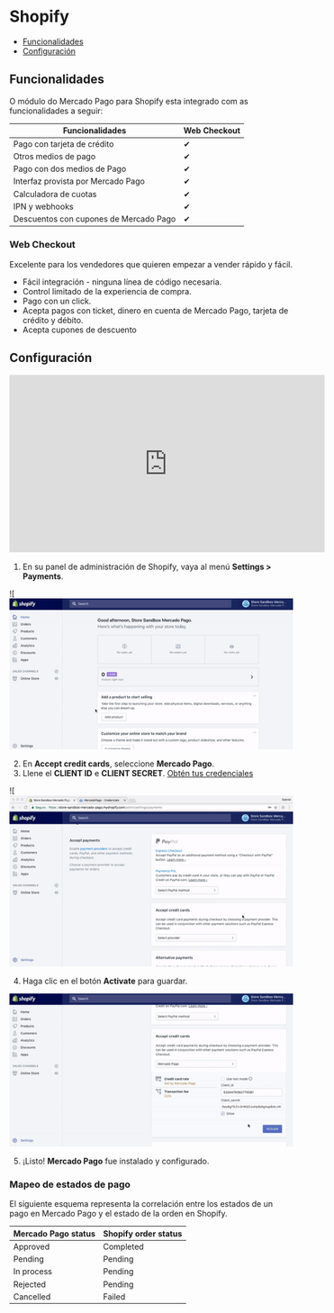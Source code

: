 # Shopify  

* [Funcionalidades](#bookmark_Funcionalidades)
* [Configuración](#bookmark_Configuración)

## Funcionalidades

O módulo do Mercado Pago para Shopify esta integrado com as funcionalidades a seguir:

| Funcionalidades                                           | Web Checkout	    | 
|---------------------------------------------------------- |-------------------|
| Pago con tarjeta de crédito                               | ✔                 |
| Otros medios de pago                                      | ✔                 |
| Pago con dos medios de Pago 		                      	| ✔               	|
| Interfaz provista por Mercado Pago                        | ✔                 |
| Calculadora de cuotas                                     | ✔                 |
| IPN y webhooks                                            | ✔                 |
| Descuentos con cupones de Mercado Pago                    | ✔                 |


### Web Checkout

Excelente para los vendedores que quieren empezar a vender rápido y fácil.

* Fácil integración - ninguna línea de código necesaria.
* Control limitado de la experiencia de compra.
* Pago con un click.
* Acepta pagos con ticket, dinero en cuenta de Mercado Pago, tarjeta de crédito y débito.
* Acepta cupones de descuento


## Configuración

<center>
  <iframe width="560" height="315" src="https://www.youtube.com/embed/ZLINrH8WB0A" frameborder="0" allowfullscreen=""></iframe>
</center>

1. En su panel de administración de Shopify, vaya al menú **Settings > Payments**.

  ![![Configurar Mercado Pago Shopify](/images/shopify-config-1.gif)

2. En **Accept credit cards**, seleccione **Mercado Pago**.
3. Llene el **CLIENT ID** e **CLIENT SECRET**. [Obtén tus credenciales](https://www.mercadopago.com/mla/account/credentials?type=basic)

  ![![Configuring client id and client secret in shopify](/images/shopify-config-2.gif)

4. Haga clic en el botón **Activate** para guardar.

  ![Guardando toda la configuración Mercado Pago Shopify](/images/shopify-config-3.gif)

5. ¡Listo! **Mercado Pago** fue instalado y configurado.

### Mapeo de estados de pago

El siguiente esquema representa la correlación entre los estados de un pago en Mercado Pago y el estado de la orden en Shopify.

| Mercado Pago status | Shopify order status |
|---------------------|----------------------|
| Approved            | Completed            |
| Pending             | Pending              |
| In process          | Pending              |
| Rejected            | Pending              |
| Cancelled           | Failed               |
